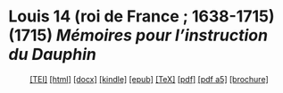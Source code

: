 # Louis 14 (roi de France ; 1638-1715) (1715)  <em>Mémoires pour l’instruction du Dauphin</em> 

<header> <a target="_blank" title="Source XML/TEI" class="mime48 tei" href="https://hurlus.github.io/tei/louis-xiv1715_memoires.xml">[TEI]</a>  <a target="_blank" title="HTML une page" class="mime48 html" href="https://hurlus.github.io/louis-xiv1715_memoires/louis-xiv1715_memoires.html">[html]</a>  <a target="_blank" title="Bureautique (LibreOffice, MS.Word)" class="mime48 docx" href="https://hurlus.github.io/louis-xiv1715_memoires/louis-xiv1715_memoires.docx">[docx]</a>  <a target="_blank" title="Amazon.kindle" class="mime48 mobi" href="https://hurlus.github.io/louis-xiv1715_memoires/louis-xiv1715_memoires.mobi">[kindle]</a>  <a target="_blank" title="EPUB, pour liseuses et téléphones" class="mime48 epub" href="https://hurlus.github.io/louis-xiv1715_memoires/louis-xiv1715_memoires.epub">[epub]</a>  <a target="_blank" title="LaTeX" class="mime48 tex" href="https://hurlus.github.io/louis-xiv1715_memoires/louis-xiv1715_memoires.tex">[TeX]</a>  <a target="_blank" title="PDF à imprimer, A4 2 colonnes" class="mime48 pdf" href="https://hurlus.github.io/louis-xiv1715_memoires/louis-xiv1715_memoires.pdf">[pdf]</a>  <a target="_blank" title="PDF à lire, A5 une colonne" class="mime48 a5" href="https://hurlus.github.io/louis-xiv1715_memoires/louis-xiv1715_memoires_a5.pdf">[pdf a5]</a>  <a target="_blank" title="Brochure à agrafer, pdf imposé pour imprimante recto/verso" class="mime48 brochure" href="https://hurlus.github.io/louis-xiv1715_memoires/louis-xiv1715_memoires_brochure.pdf">[brochure]</a> </header>
